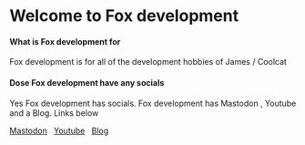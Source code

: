 # Welcome to Fox development

#### What is Fox development for

Fox development is for all of the development hobbies of James / Coolcat

#### Dose Fox development have any socials

Yes Fox development has socials.  Fox development has Mastodon , Youtube and a Blog. Links below

[Mastodon](https://mastodon.social/@foxdev10)
&nbsp;
[Youtube](https://youtube.com/@foxdev1010)
&nbsp;
[Blog](https://foxdev10.hashnode.dev)
&nbsp;
